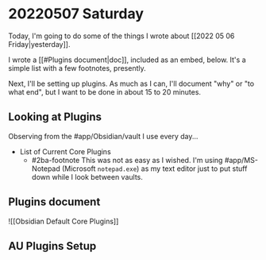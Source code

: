 # 20220507 Saturday

Today, I'm going to do some of the things I wrote about [[2022 05 06 Friday|yesterday]].

I wrote a [[#Plugins document|doc]], included as an embed, below. It's a simple list with a few footnotes, presently.

Next, I'll be setting up plugins. As much as I can, I'll document "why" or "to what end", but I want to be done in about 15 to 20 minutes.

## Looking at Plugins

Observing from the #app/Obsidian/vault I use every day...

- List of Current Core Plugins
	- #2ba-footnote This was not as easy as I wished. I'm using #app/MS-Notepad (Microsoft `notepad.exe`) as my text editor just to put stuff down while I look between vaults.

## Plugins document

![[Obsidian Default Core Plugins]]

## AU Plugins Setup